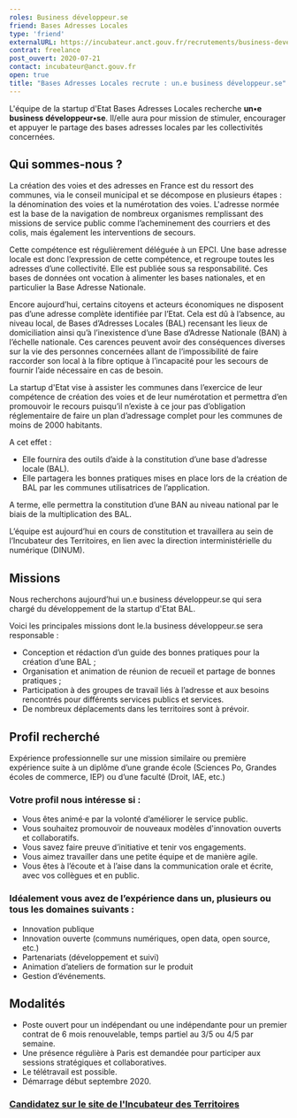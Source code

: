 ```yaml
---
roles: Business développeur.se
friend: Bases Adresses Locales
type: 'friend'
externalURL: https://incubateur.anct.gouv.fr/recrutements/business-developpeur-se/
contrat: freelance
post_ouvert: 2020-07-21
contact: incubateur@anct.gouv.fr
open: true
title: "Bases Adresses Locales recrute : un.e business développeur.se"
---
```


L'équipe de la startup d'Etat Bases Adresses Locales recherche **un•e business développeur•se**. Il/elle aura pour mission de stimuler, encourager et appuyer le partage des bases adresses locales par les collectivités concernées.

## Qui sommes-nous ?

La création des voies et des adresses en France est du ressort des communes, via le conseil municipal et se décompose en plusieurs étapes : la dénomination des voies et la numérotation des voies.
L'adresse normée est la base de la navigation de nombreux organismes remplissant des missions de service public comme l’acheminement des courriers et des colis, mais également les interventions de secours. 

Cette compétence est régulièrement déléguée à un EPCI. Une base adresse locale est donc l’expression de cette compétence, et regroupe toutes les adresses d’une collectivité. Elle est publiée sous sa responsabilité. Ces bases de données ont vocation à alimenter les bases nationales, et en particulier la Base Adresse Nationale.

Encore aujourd’hui, certains citoyens et acteurs économiques ne disposent pas d’une adresse complète identifiée par l’Etat. Cela est dû à l’absence, au niveau local, de Bases d’Adresses Locales (BAL) recensant les lieux de domiciliation ainsi qu’à l’inexistence d’une Base d’Adresse Nationale (BAN) à l’échelle nationale. Ces carences peuvent avoir des conséquences diverses sur la vie des personnes concernées allant de l’impossibilité de faire raccorder son local à la fibre optique à l’incapacité pour les secours de fournir l’aide nécessaire en cas de besoin. 

La startup d'Etat vise à assister les communes dans l’exercice de leur compétence de création des voies et de leur numérotation et permettra d’en promouvoir le recours puisqu’il n’existe à ce jour pas d’obligation réglementaire de faire un plan d’adressage complet pour les communes de moins de 2000 habitants. 

A cet effet : 
- Elle fournira des outils d’aide à la constitution d’une base d’adresse locale (BAL).
- Elle partagera les bonnes pratiques mises en place lors de la création de BAL par les communes utilisatrices de l’application.

A terme, elle permettra la constitution d’une BAN au niveau national par le biais de la multiplication des BAL.

L’équipe est aujourd’hui en cours de constitution et travaillera au sein de l’Incubateur des Territoires, en lien avec la direction interministérielle du numérique (DINUM).

## Missions

Nous recherchons aujourd’hui un.e business développeur.se qui sera chargé du développement de la startup d'Etat BAL. 

Voici les principales missions dont le.la business développeur.se sera responsable :
- Conception et rédaction d’un guide des bonnes pratiques pour la création d’une BAL ;
- Organisation et animation de réunion de recueil et partage de bonnes pratiques ;
- Participation à des groupes de travail liés à l’adresse et aux besoins rencontrés pour différents services publics et services.
- De nombreux déplacements dans les territoires sont à prévoir.

## Profil recherché
Expérience professionnelle sur une mission similaire ou première expérience suite à un diplôme d’une grande école (Sciences Po, Grandes écoles de commerce, IEP) ou d’une faculté (Droit, IAE, etc.)

### Votre profil nous intéresse si :
- Vous êtes animé·e par la volonté d’améliorer le service public.
- Vous souhaitez promouvoir de nouveaux modèles d'innovation ouverts et collaboratifs.
- Vous savez faire preuve d’initiative et tenir vos engagements.
- Vous aimez travailler dans une petite équipe et de manière agile.
- Vous êtes à l’écoute et à l’aise dans la communication orale et écrite, avec vos collègues et en public.

### Idéalement vous avez de l’expérience dans un, plusieurs ou tous les domaines suivants :

- Innovation publique
- Innovation ouverte (communs numériques, open data, open source, etc.)
- Partenariats (développement et suivi)
- Animation d’ateliers de formation sur le produit
- Gestion d’événements.

## Modalités

- Poste ouvert pour un indépendant ou une indépendante pour un premier contrat de 6 mois renouvelable, temps partiel au 3/5 ou 4/5 par semaine. 
- Une présence régulière à Paris est demandée pour participer aux sessions stratégiques et collaboratives. 
- Le télétravail est possible. 
- Démarrage début septembre 2020.

### [Candidatez sur le site de l'Incubateur des Territoires](https://incubateur.anct.gouv.fr/recrutements/business-developpeur-se/)

